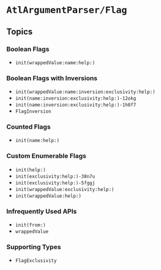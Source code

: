 # ``AtlArgumentParser/Flag``

## Topics

### Boolean Flags

- ``init(wrappedValue:name:help:)``

### Boolean Flags with Inversions

- ``init(wrappedValue:name:inversion:exclusivity:help:)``
- ``init(name:inversion:exclusivity:help:)-12okg``
- ``init(name:inversion:exclusivity:help:)-1h8f7``
- ``FlagInversion``

### Counted Flags

- ``init(name:help:)``

### Custom Enumerable Flags

- ``init(help:)``
- ``init(exclusivity:help:)-38n7u``
- ``init(exclusivity:help:)-5fggj``
- ``init(wrappedValue:exclusivity:help:)``
- ``init(wrappedValue:help:)``

### Infrequently Used APIs

- ``init(from:)``
- ``wrappedValue``

### Supporting Types

- ``FlagExclusivity``
